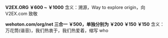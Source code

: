 **V2EX.ORG ￥600 ~ ￥1000**
含义：溯源，Way to explore origin，向 V2EX.com 致敬

**wehoton.com\/org\/net 三合一 ￥500，单独分别为 ￥200 ￥150 ￥150**
含义：万花筒(谐音)，我们热衷于，我们热爱着，缩写 who


